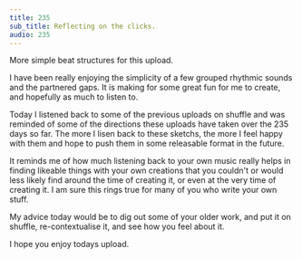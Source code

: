 ```yaml
---
title: 235
sub_title: Reflecting on the clicks.
audio: 235
---
```


More simple beat structures for this upload.

I have been really enjoying the simplicity of a few grouped rhythmic sounds and the partnered gaps. It is making for some great fun for me to create, and hopefully as much to listen to.

Today I listened back to some of the previous uploads on shuffle and was reminded of some of the directions these uploads have taken over the 235 days so far. The more I lisen back to these sketchs, the more I feel happy with them and hope to push them in some releasable format in the future.

It reminds me of how much listening back to your own music really helps in finding likeable things with your own creations that you couldn't or would less likely find around the time of creating it, or even at the very time of creating it. I am sure this rings true for many of you who write your own stuff.

My advice today would be to dig out some of your older work, and put it on shuffle, re-contextualise it, and see how you feel about it.

I hope you enjoy todays upload.